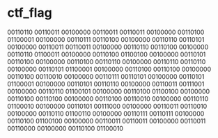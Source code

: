 # ctf_flag
00110110 00110011 00100000 00110011 00110011 00100000 00110100 01100001 00100000 00110111 00110100 00100000 00110110 00110101 00100000 00110011 00110011 00100000 00110110 00110100 00100000 00110110 01100011 00100000 00110100 01100100 00100000 00110101 00110100 00100000 00110100 00110110 00100000 00110110 00110110 00100000 00110101 01100001 00100000 00110100 00110100 00100000 00110100 00110010 00100000 00110111 00110101 00100000 00110101 01100001 00100000 00110101 00110110 00100000 00110011 00111001 00100000 00110110 01100101 00100000 00110100 01100100 00100000 00110100 00110100 00100000 00110100 00110010 00100000 00110110 01100010 00100000 00110101 00111000 00100000 00110011 00110010 00100000 00110110 01100110 00100000 00110111 00110111 00100000 00110100 01100100 00100000 00110011 00110011 00100000 00110011 00110000 00100000 00110100 01100010
